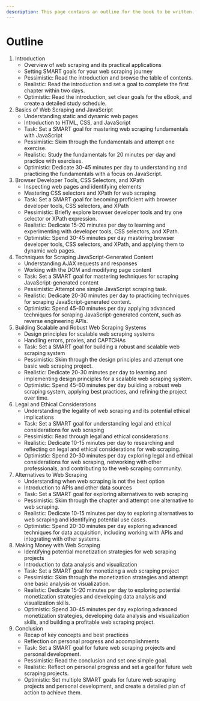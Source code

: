 ```yaml
---
description: This page contains an outline for the book to be written.
---
```


# Outline

1. Introduction
   * Overview of web scraping and its practical applications
   * Setting SMART goals for your web scraping journey
   * Pessimistic: Read the introduction and browse the table of contents.
   * Realistic: Read the introduction and set a goal to complete the first chapter within two days.
   * Optimistic: Read the introduction, set clear goals for the eBook, and create a detailed study schedule.
2. Basics of Web Scraping and JavaScript
   * Understanding static and dynamic web pages
   * Introduction to HTML, CSS, and JavaScript
   * Task: Set a SMART goal for mastering web scraping fundamentals with JavaScript
   * Pessimistic: Skim through the fundamentals and attempt one exercise.
   * Realistic: Study the fundamentals for 20 minutes per day and practice with exercises.
   * Optimistic: Dedicate 30-45 minutes per day to understanding and practicing the fundamentals with a focus on JavaScript.
3. Browser Developer Tools, CSS Selectors, and XPath
   * Inspecting web pages and identifying elements
   * Mastering CSS selectors and XPath for web scraping
   * Task: Set a SMART goal for becoming proficient with browser developer tools, CSS selectors, and XPath
   * Pessimistic: Briefly explore browser developer tools and try one selector or XPath expression.
   * Realistic: Dedicate 15-20 minutes per day to learning and experimenting with developer tools, CSS selectors, and XPath.
   * Optimistic: Spend 30-45 minutes per day mastering browser developer tools, CSS selectors, and XPath, and applying them to dynamic web pages.
4. Techniques for Scraping JavaScript-Generated Content
   * Understanding AJAX requests and responses
   * Working with the DOM and modifying page content
   * Task: Set a SMART goal for mastering techniques for scraping JavaScript-generated content
   * Pessimistic: Attempt one simple JavaScript scraping task.
   * Realistic: Dedicate 20-30 minutes per day to practicing techniques for scraping JavaScript-generated content.
   * Optimistic: Spend 45-60 minutes per day applying advanced techniques for scraping JavaScript-generated content, such as reverse engineering APIs.
5. Building Scalable and Robust Web Scraping Systems
   * Design principles for scalable web scraping systems
   * Handling errors, proxies, and CAPTCHAs
   * Task: Set a SMART goal for building a robust and scalable web scraping system
   * Pessimistic: Skim through the design principles and attempt one basic web scraping project.
   * Realistic: Dedicate 20-30 minutes per day to learning and implementing design principles for a scalable web scraping system.
   * Optimistic: Spend 45-60 minutes per day building a robust web scraping system, applying best practices, and refining the project over time.
6. Legal and Ethical Considerations
   * Understanding the legality of web scraping and its potential ethical implications
   * Task: Set a SMART goal for understanding legal and ethical considerations for web scraping
   * Pessimistic: Read through legal and ethical considerations.
   * Realistic: Dedicate 10-15 minutes per day to researching and reflecting on legal and ethical considerations for web scraping.
   * Optimistic: Spend 20-30 minutes per day exploring legal and ethical considerations for web scraping, networking with other professionals, and contributing to the web scraping community.
7. Alternatives to Web Scraping
   * Understanding when web scraping is not the best option
   * Introduction to APIs and other data sources
   * Task: Set a SMART goal for exploring alternatives to web scraping
   * Pessimistic: Skim through the chapter and attempt one alternative to web scraping.
   * Realistic: Dedicate 10-15 minutes per day to exploring alternatives to web scraping and identifying potential use cases.
   * Optimistic: Spend 20-30 minutes per day exploring advanced techniques for data acquisition, including working with APIs and integrating with other systems.
8. Making Money with Web Scraping
   * Identifying potential monetization strategies for web scraping projects
   * Introduction to data analysis and visualization
   * Task: Set a SMART goal for monetizing a web scraping project
   * Pessimistic: Skim through the monetization strategies and attempt one basic analysis or visualization.
   * Realistic: Dedicate 15-20 minutes per day to exploring potential monetization strategies and developing data analysis and visualization skills.
   * Optimistic: Spend 30-45 minutes per day exploring advanced monetization strategies, developing data analysis and visualization skills, and building a profitable web scraping project.
9. Conclusion
   * Recap of key concepts and best practices
   * Reflection on personal progress and accomplishments
   * Task: Set a SMART goal for future web scraping projects and personal development.
   * Pessimistic: Read the conclusion and set one simple goal.
   * Realistic: Reflect on personal progress and set a goal for future web scraping projects.
   * Optimistic: Set multiple SMART goals for future web scraping projects and personal development, and create a detailed plan of action to achieve them.
